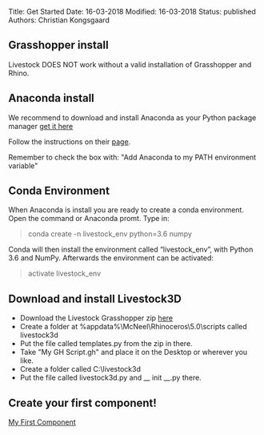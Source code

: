 Title: Get Started
Date: 16-03-2018
Modified: 16-03-2018
Status: published
Authors: Christian Kongsgaard                                                                                                                                                                                                                                                                                                                                                                                                                                                                                                     

## Grasshopper install
Livestock DOES NOT work without a valid installation of Grasshopper and Rhino.

## Anaconda install
We recommend to download and install Anaconda as your Python package manager
[get it here](https://www.anaconda.com/download/)

Follow the instructions on their [page](https://docs.anaconda.com/anaconda/install/windows).

Remember to check the box with: "Add Anaconda to my PATH environment variable"

## Conda Environment
When Anaconda is install you are ready to create a conda environment. 
Open the command or Anaconda promt. Type in:

> conda create -n livestock_env python=3.6 numpy

Conda will then install the environment called “livestock_env”, with Python 3.6 and NumPy. 
Afterwards the environment can be activated:

> activate livestock_env

## Download and install Livestock3D

* Download the Livestock Grasshopper zip [here](https://github.com/livestock3d/livestock_grasshopper/archive/master.zip)
* Create a folder at %appdata%\McNeel\Rhinoceros\5.0\scripts called livestock3d
* Put the file called templates.py from the zip in there. 
* Take "My GH Script.gh" and place it on the Desktop or wherever you like. 
* Create a folder called C:\livestock3d
* Put the file called livestock3d.py and __ init __.py there.

## Create your first component!
[My First Component]({filename}/posts/first_component.md)